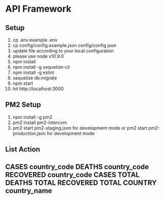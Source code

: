 API Framework
==============

Setup
------------

1. cp .env.example .env
2. cp config/config.example.json config/config.json
3. update file according to your local configuration
4. please use node v10.9.0
5. npm install
6. npm install -g sequelize-cli
7. npm install -g eslint
8. sequelize db:migrate
9. npm start
10. hit http://localhost:3000


PM2 Setup
------------
1. npm install -g pm2
2. pm2 install pm2-intercom
3. pm2 start pm2-staging.json for development mode or pm2 start pm2-production.json for development mode


List Action
-------
CASES country_code 
DEATHS country_code 
RECOVERED country_code
CASES TOTAL 
DEATHS TOTAL 
RECOVERED TOTAL 
COUNTRY country_name
------------
